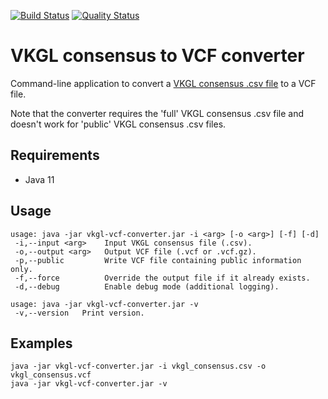 [![Build Status](https://travis-ci.org/molgenis/vkgl-vcf-converter.svg?branch=master)](https://travis-ci.org/molgenis/vkgl-vcf-converter)
[![Quality Status](https://sonarcloud.io/api/project_badges/measure?project=molgenis_vkgl-vcf-converter&metric=alert_status)](https://sonarcloud.io/dashboard?id=molgenis_vkgl-vcf-converter)
# VKGL consensus to VCF converter
Command-line application to convert a [VKGL consensus .csv file](https://github.com/molgenis/molgenis-py-consensus) to a VCF file.

Note that the converter requires the 'full' VKGL consensus .csv file and doesn't work for 'public' VKGL consensus .csv files.

## Requirements
- Java 11

## Usage
```
usage: java -jar vkgl-vcf-converter.jar -i <arg> [-o <arg>] [-f] [-d]
 -i,--input <arg>    Input VKGL consensus file (.csv).
 -o,--output <arg>   Output VCF file (.vcf or .vcf.gz).
 -p,--public         Write VCF file containing public information only.
 -f,--force          Override the output file if it already exists.
 -d,--debug          Enable debug mode (additional logging).

usage: java -jar vkgl-vcf-converter.jar -v
 -v,--version   Print version.
```

## Examples
```
java -jar vkgl-vcf-converter.jar -i vkgl_consensus.csv -o vkgl_consensus.vcf
java -jar vkgl-vcf-converter.jar -v
```
